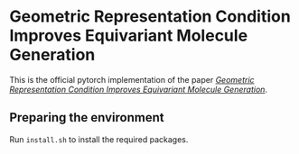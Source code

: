 # Geometric Representation Condition Improves Equivariant Molecule Generation

This is the official pytorch implementation of the paper [*Geometric Representation Condition Improves Equivariant Molecule Generation*](https://arxiv.org/pdf/2410.03655).


## Preparing the environment


Run `install.sh` to install the required packages.